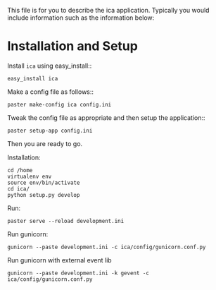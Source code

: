 This file is for you to describe the ica application. Typically
you would include information such as the information below:

Installation and Setup
======================

Install ``ica`` using easy_install::

    easy_install ica

Make a config file as follows::

    paster make-config ica config.ini

Tweak the config file as appropriate and then setup the application::

    paster setup-app config.ini

Then you are ready to go.

Installation:

    cd /home
    virtualenv env
    source env/bin/activate
    cd ica/
    python setup.py develop

Run:

    paster serve --reload development.ini

Run gunicorn:

    gunicorn --paste development.ini -c ica/config/gunicorn.conf.py

Run gunicorn with external event lib

    gunicorn --paste development.ini -k gevent -c ica/config/gunicorn.conf.py
